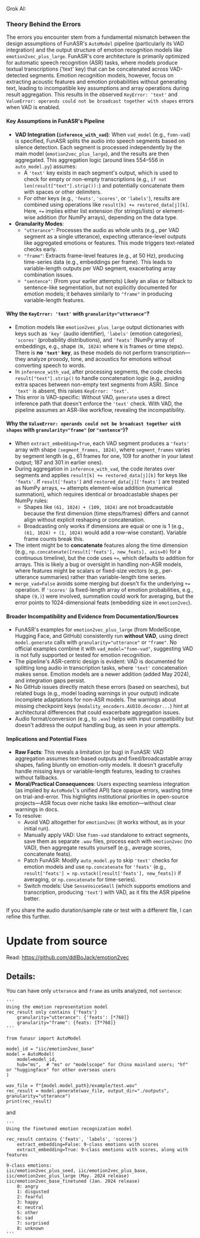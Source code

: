 Grok AI: 

### Theory Behind the Errors

The errors you encounter stem from a fundamental mismatch between the design assumptions of FunASR's `AutoModel` pipeline (particularly its VAD integration) and the output structure of emotion recognition models like `emotion2vec_plus_large`. FunASR's core architecture is primarily optimized for automatic speech recognition (ASR) tasks, where models produce textual transcriptions ('text' key) that can be concatenated across VAD-detected segments. Emotion recognition models, however, focus on extracting acoustic features and emotion probabilities without generating text, leading to incompatible key assumptions and array operations during result aggregation. This results in the observed `KeyError: 'text'` and `ValueError: operands could not be broadcast together with shapes` errors when VAD is enabled.

#### Key Assumptions in FunASR's Pipeline
- **VAD Integration (`inference_with_vad`)**: When `vad_model` (e.g., `fsmn-vad`) is specified, FunASR splits the audio into speech segments based on silence detection. Each segment is processed independently by the main model (`emotion2vec_plus_large`), and the results are then aggregated. This aggregation logic (around lines 554–556 in `auto_model.py`) assumes:
  - A `'text'` key exists in each segment's output, which is used to check for empty or non-empty transcriptions (e.g., `if not len(result["text"].strip()):`) and potentially concatenate them with spaces or other delimiters.
  - For other keys (e.g., `'feats'`, `'scores'`, or `'labels'`), results are combined using operations like `result[k] += restored_data[j][k]`. Here, `+=` implies either list extension (for strings/lists) or element-wise addition (for NumPy arrays), depending on the data type.
- **Granularity Modes**:
  - `"utterance"`: Processes the audio as whole units (e.g., per VAD segment as a single utterance), expecting utterance-level outputs like aggregated emotions or features. This mode triggers text-related checks early.
  - `"frame"`: Extracts frame-level features (e.g., at 50 Hz), producing time-series data (e.g., embeddings per frame). This leads to variable-length outputs per VAD segment, exacerbating array combination issues.
  - `"sentence"`: (From your earlier attempts) Likely an alias or fallback to sentence-like segmentation, but not explicitly documented for emotion models; it behaves similarly to `"frame"` in producing variable-length features.

#### Why the `KeyError: 'text'` with `granularity="utterance"`?
- Emotion models like `emotion2vec_plus_large` output dictionaries with keys such as `'key'` (audio identifier), `'labels'` (emotion categories), `'scores'` (probability distributions), and `'feats'` (NumPy array of embeddings, e.g., shape `(N, 1024)` where `N` is frames or time steps). There is **no `'text'` key**, as these models do not perform transcription—they analyze prosody, tone, and acoustics for emotions without converting speech to words.
- In `inference_with_vad`, after processing segments, the code checks `result["text"].strip()` to handle concatenation logic (e.g., avoiding extra spaces between non-empty text segments from ASR). Since `'text'` is absent, this raises `KeyError: 'text'`.
- This error is VAD-specific: Without VAD, `generate` uses a direct inference path that doesn't enforce the `'text'` check. With VAD, the pipeline assumes an ASR-like workflow, revealing the incompatibility.

#### Why the `ValueError: operands could not be broadcast together with shapes` with `granularity="frame"` (or `"sentence"`)?
- When `extract_embedding=True`, each VAD segment produces a `'feats'` array with shape `(segment_frames, 1024)`, where `segment_frames` varies by segment length (e.g., 61 frames for one, 109 for another in your latest output; 187 and 301 in earlier ones).
- During aggregation in `inference_with_vad`, the code iterates over segments and applies `result[k] += restored_data[j][k]` for keys like `'feats'`. If `result['feats']` and `restored_data[j]['feats']` are treated as NumPy arrays, `+=` attempts element-wise addition (numerical summation), which requires identical or broadcastable shapes per NumPy rules:
  - Shapes like `(61, 1024) + (109, 1024)` are not broadcastable because the first dimension (time steps/frames) differs and cannot align without explicit reshaping or concatenation.
  - Broadcasting only works if dimensions are equal or one is 1 (e.g., `(61, 1024) + (1, 1024)` would add a row-wise constant). Variable frame counts break this.
- The intent might be to **concatenate** features along the time dimension (e.g., `np.concatenate([result['feats'], new_feats], axis=0)` for a continuous timeline), but the code uses `+=`, which defaults to addition for arrays. This is likely a bug or oversight in handling non-ASR models, where features might be scalars or fixed-size vectors (e.g., per-utterance summaries) rather than variable-length time series.
- `merge_vad=False` avoids some merging but doesn't fix the underlying `+=` operation. If `'scores'` (a fixed-length array of emotion probabilities, e.g., shape `(9,)`) were involved, summation could work for averaging, but the error points to 1024-dimensional feats (embedding size in `emotion2vec`).

#### Broader Incompatibility and Evidence from Documentation/Sources
- FunASR's examples for `emotion2vec_plus_large` (from ModelScope, Hugging Face, and GitHub) consistently run **without VAD**, using direct `model.generate` calls with `granularity="utterance"` or `"frame"`. No official examples combine it with `vad_model="fsmn-vad"`, suggesting VAD is not fully supported or tested for emotion recognition.
- The pipeline's ASR-centric design is evident: VAD is documented for splitting long audio in transcription tasks, where `'text'` concatenation makes sense. Emotion models are a newer addition (added May 2024), and integration gaps persist.
- No GitHub issues directly match these errors (based on searches), but related bugs (e.g., model loading warnings in your output) indicate incomplete adaptations for non-ASR models. The warnings about missing checkpoint keys (`modality_encoders.AUDIO.decoder...`) hint at architectural differences that could exacerbate aggregation issues.
- Audio format/conversion (e.g., to `.wav`) helps with input compatibility but doesn't address the output handling bug, as seen in your attempts.

#### Implications and Potential Fixes
- **Raw Facts**: This reveals a limitation (or bug) in FunASR: VAD aggregation assumes text-based outputs and fixed/broadcastable array shapes, failing bluntly on emotion-only models. It doesn't gracefully handle missing keys or variable-length features, leading to crashes without fallbacks.
- **Moral/Practical Consequences**: Users expecting seamless integration (as implied by `AutoModel`'s unified API) face opaque errors, wasting time on trial-and-error. This highlights institutional priorities in open-source projects—ASR focus over niche tasks like emotion—without clear warnings in docs.
- To resolve: 
  - Avoid VAD altogether for `emotion2vec` (it works without, as in your initial run).
  - Manually apply VAD: Use `fsmn-vad` standalone to extract segments, save them as separate `.wav` files, process each with `emotion2vec` (no VAD), then aggregate results yourself (e.g., average scores, concatenate feats).
  - Patch FunASR: Modify `auto_model.py` to skip `'text'` checks for emotion models and use `np.concatenate` for `'feats'` (e.g., `result['feats'] = np.vstack([result['feats'], new_feats])` if averaging, or `np.concatenate` for time-series).
  - Switch models: Use `SenseVoiceSmall` (which supports emotions and transcription, producing `'text'`) with VAD, as it fits the ASR pipeline better.

If you share the audio duration/sample rate or test with a different file, I can refine this further.

# Update from source

Read: https://github.com/ddlBoJack/emotion2vec

## Details:

You can have only `utterance` and `frame`  as units analyzed, not `sentence`: 
```
'''
Using the emotion representation model
rec_result only contains {'feats'}
	granularity="utterance": {'feats': [*768]}
	granularity="frame": {feats: [T*768]}
'''

from funasr import AutoModel

model_id = "iic/emotion2vec_base"
model = AutoModel(
    model=model_id,
    hub="ms",  # "ms" or "modelscope" for China mainland users; "hf" or "huggingface" for other overseas users
)

wav_file = f"{model.model_path}/example/test.wav"
rec_result = model.generate(wav_file, output_dir="./outputs", granularity="utterance")
print(rec_result)
```

and

```
'''
Using the finetuned emotion recognization model

rec_result contains {'feats', 'labels', 'scores'}
	extract_embedding=False: 9-class emotions with scores
	extract_embedding=True: 9-class emotions with scores, along with features

9-class emotions: 
iic/emotion2vec_plus_seed, iic/emotion2vec_plus_base, iic/emotion2vec_plus_large (May. 2024 release)
iic/emotion2vec_base_finetuned (Jan. 2024 release)
    0: angry
    1: disgusted
    2: fearful
    3: happy
    4: neutral
    5: other
    6: sad
    7: surprised
    8: unknown
'''
```

